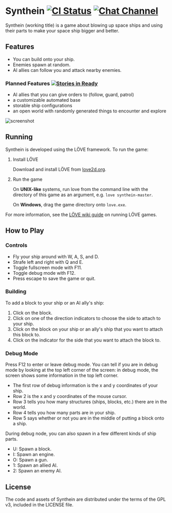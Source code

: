 # Synthein [![CI Status](https://drone.webgears.k.vu/api/badges/synthein/synthein/status.svg?branch=master)](https://drone.webgears.k.vu/synthein/synthein) [![Chat Channel](https://img.shields.io/badge/telegram-chat-lightgrey.svg)](https://t.me/synthein)

Synthein (working title) is a game about blowing up space ships and using their parts to make your space ship bigger and better.

## Features

*  You can build onto your ship.
*  Enemies spawn at random.
*  AI allies can follow you and attack nearby enemies.

### Planned Features [![Stories in Ready](https://badge.waffle.io/synthein/synthein.png?label=ready&title=Ready)](http://waffle.io/synthein/synthein)

* AI allies that you can give orders to (follow, guard, patrol)
* a customizable automated base
* storable ship configurations
* an open world with randomly generated things to encounter and explore

![screenshot](http://i.imgur.com/b2QnY5A.png)

## Running

Synthein is developed using the LÖVE framework. To run the game:

 1. Install LÖVE

    Download and install LÖVE from [love2d.org](love2d.org).

 2. Run the game

    On **UNIX-like** systems, run love from the command line with the directory of this game as an argument, e.g. `love synthein-master`.

    On **Windows**, drag the game directory onto `love.exe`.

For more information, see the [LÖVE wiki guide](https://www.love2d.org/wiki/Getting_Started#Running_Games) on running LÖVE games.

## How to Play

### Controls

* Fly your ship around with W, A, S, and D.
* Strafe left and right with Q and E.
* Toggle fullscreen mode with F11.
* Toggle debug mode with F12.
* Press escape to save the game or quit.

### Building

To add a block to your ship or an AI ally's ship:

 1. Click on the block.
 2. Click on one of the direction indicators to choose the side to attach to your ship.
 3. Click on the block on your ship or an ally's ship that you want to attach this block to.
 4. Click on the indicator for the side that you want to attach the block to.
 
### Debug Mode

Press F12 to enter or leave debug mode. You can tell if you are in debug mode by looking at the top left corner of the screen: in debug mode, the screen shows some information in the top left corner.

* The first row of debug information is the x and y coordinates of your ship.
* Row 2 is the x and y coordinates of the mouse cursor.
* Row 3 tells you how many structures (ships, blocks, etc.) there are in the world.
* Row 4 tells you how many parts are in your ship.
* Row 5 says whether or not you are in the middle of putting a block onto a ship.

During debug node, you can also spawn in a few different kinds of ship parts.

* U: Spawn a block.
* I: Spawn an engine.
* O: Spawn a gun.
* 1: Spawn an allied AI.
* 2: Spawn an enemy AI.

## License

The code and assets of Synthein are distributed under the terms of the GPL v3, included in the LICENSE file.
